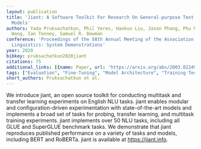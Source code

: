 ```yaml
---
layout: publication
title: 'Jiant: A Software Toolkit For Research On General-purpose Text Understanding
  Models'
authors: Yada Pruksachatkun, Phil Yeres, Haokun Liu, Jason Phang, Phu Mon Htut, Alex
  Wang, Ian Tenney, Samuel R. Bowman
conference: 'Proceedings of the 58th Annual Meeting of the Association for Computational
  Linguistics: System Demonstrations'
year: 2020
bibkey: pruksachatkun2020jiant
citations: 75
additional_links: [{name: Paper, url: 'https://arxiv.org/abs/2003.02249'}]
tags: ["Evaluation", "Fine-Tuning", "Model Architecture", "Training Techniques"]
short_authors: Pruksachatkun et al.
---
```

We introduce jiant, an open source toolkit for conducting multitask and
transfer learning experiments on English NLU tasks. jiant enables modular and
configuration-driven experimentation with state-of-the-art models and
implements a broad set of tasks for probing, transfer learning, and multitask
training experiments. jiant implements over 50 NLU tasks, including all GLUE
and SuperGLUE benchmark tasks. We demonstrate that jiant reproduces published
performance on a variety of tasks and models, including BERT and RoBERTa. jiant
is available at https://jiant.info.